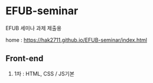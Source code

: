 # EFUB-seminar
EFUB 세미나 과제 제출용

home : https://hak2711.github.io/EFUB-seminar/index.html

## Front-end
<ol>
  <li>1차 : HTML, CSS / JS기본</li>
</ol>
